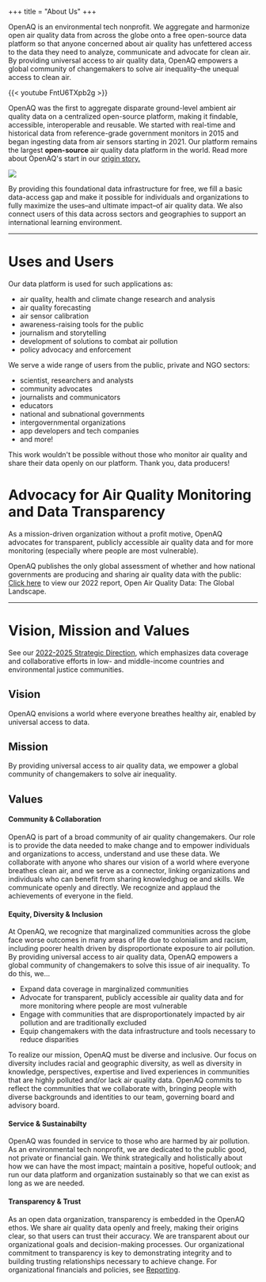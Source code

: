 +++
title = "About Us"
+++

OpenAQ is an environmental tech nonprofit. We aggregate and harmonize open air quality data from across the globe onto a free open-source data platform so that anyone concerned about air quality has unfettered access to the data they need to analyze, communicate and advocate for clean air. By providing universal access to air quality data, OpenAQ empowers a global community of changemakers to solve air inequality–the unequal access to clean air.


{{< youtube FntU6TXpb2g >}}


OpenAQ was the first to aggregate disparate ground-level ambient air quality data on a centralized open-source platform, making it findable, accessible, interoperable and reusable. We started with real-time and historical data from reference-grade government monitors in 2015 and began ingesting data from air sensors starting in 2021. Our platform remains the largest **open-source** air quality data platform in the world. Read more about OpenAQ's start in our [origin story.](https://openaq.medium.com/the-openaq-origin-story-31e0ce904529)


![](/uploads/data-ingestion.webp)

By providing this foundational data infrastructure for free, we fill a basic data-access gap and make it possible for individuals and organizations to fully maximize the uses–and ultimate impact–of air quality data. We also connect users of this data across sectors and geographies to support an international learning environment. 

---

# Uses and Users  

Our data platform is used for such applications as:
- air quality, health and climate change research and analysis
- air quality forecasting
- air sensor calibration
- awareness-raising tools for the public
- journalism and storytelling
- development of solutions to combat air pollution
- policy advocacy and enforcement

We serve a wide range of users from the public, private and NGO sectors:
- scientist, researchers and analysts
- community advocates
- journalists and communicators
- educators
- national and subnational governments
- intergovernmental organizations
- app developers and tech companies
- and more!

This work wouldn't be possible without those who monitor air quality and share their data openly on our platform. Thank you, data producers!

# Advocacy for Air Quality Monitoring and Data Transparency  

As a mission-driven organization without a profit motive, OpenAQ advocates for transparent, publicly accessible air quality data and for more monitoring (especially where people are most vulnerable). 

OpenAQ publishes the only global assessment of whether and how national governments are producing and sharing air quality data with the public: [Click here](https://documents.openaq.org/reports/Open+Air+Quality+Data+Global+Landscape+2022.pdf) to view our 2022 report, Open Air Quality Data: The Global Landscape.  

---

# Vision, Mission and Values

See our [2022-2025 Strategic Direction]()<!-- insert -->, which emphasizes data coverage and collaborative efforts in low- and middle-income countries and environmental justice communities.

## Vision
OpenAQ envisions a world where everyone breathes healthy air, enabled by universal access to data.

## Mission
By providing universal access to air quality data, we empower a global community of changemakers to solve air inequality.

## Values
#### Community & Collaboration
OpenAQ is part of a broad community of air quality changemakers. Our role is to provide the data needed to make change and to empower individuals and organizations to access, understand and use these data. We collaborate with anyone who shares our vision of a world where everyone breathes clean air, and we serve as a connector, linking organizations and individuals who can benefit from sharing knowledghug oe and skills. We communicate openly and directly. We recognize and applaud the achievements of everyone in the field.

#### Equity, Diversity & Inclusion
At OpenAQ, we recognize that marginalized communities across the globe face worse outcomes in many areas of life due to colonialism and racism, including poorer health driven by disproportionate exposure to air pollution. By providing universal access to air quality data, OpenAQ empowers a global community of changemakers to solve this issue of air inequality. To do this, we… 
- Expand data coverage in marginalized communities
- Advocate for transparent, publicly accessible air quality data and for more monitoring where people are most vulnerable
- Engage with communities that are disproportionately impacted by air pollution and are traditionally excluded
- Equip changemakers with the data infrastructure and tools necessary to reduce disparities

To realize our mission, OpenAQ must be diverse and inclusive. Our focus on diversity includes racial and geographic diversity, as well as diversity in knowledge, perspectives, expertise and lived experiences in communities that are highly polluted and/or lack air quality data. OpenAQ commits to reflect the communities that we collaborate with, bringing people with diverse backgrounds and identities to our team, governing board and advisory board.

#### Service & Sustainabilty
OpenAQ was founded in service to those who are harmed by air pollution. As an environmental tech nonprofit, we are dedicated to the public good, not private or financial gain. We think strategically and holistically about how we can have the most impact; maintain a positive, hopeful outlook; and run our data platform and organization sustainably so that we can exist as long as we are needed. 

#### Transparency & Trust 
As an open data organization, transparency is embedded in the OpenAQ ethos. We share air quality data openly and freely, making their origins clear, so that users can trust their accuracy. We are transparent about our organizational goals and decision-making processes. Our organizational commitment to transparency is key to demonstrating integrity and to building trusting relationships necessary to achieve change. For organizational financials and policies, see [Reporting](/about/reporting/).






